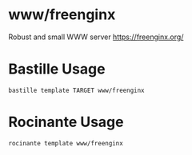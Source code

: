 # www/freenginx
Robust and small WWW server
https://freenginx.org/

# Bastille Usage
```shell
bastille template TARGET www/freenginx
```

# Rocinante Usage
```shell
rocinante template www/freenginx
```
